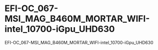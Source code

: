 # EFI-OC_067-MSI_MAG_B460M_MORTAR_WIFI-intel_10700-iGpu_UHD630
EFI-OC_067-MSI_MAG_B460M_MORTAR_WIFI-intel_10700-iGpu_UHD630
